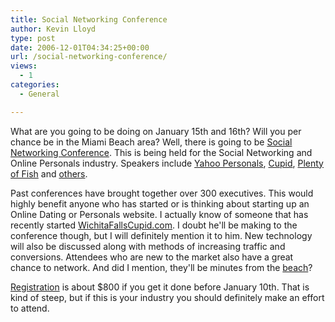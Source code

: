 ```yaml
---
title: Social Networking Conference
author: Kevin Lloyd
type: post
date: 2006-12-01T04:34:25+00:00
url: /social-networking-conference/
views:
  - 1
categories:
  - General

---
```

What are you going to be doing on January 15th and 16th? Will you per chance be in the Miami Beach area? Well, there is going to be [Social Networking Conference][1]. This is being held for the Social Networking and Online Personals industry. Speakers include [Yahoo Personals][2], [Cupid][3], [Plenty of Fish][4] and [others][5].

Past conferences have brought together over 300 executives. This would highly benefit anyone who has started or is thinking about starting up an Online Dating or Personals website. I actually know of someone that has recently started [WichitaFallsCupid.com][6]. I doubt he'll be making to the conference though, but I will definitely mention it to him. New technology will also be discussed along with methods of increasing traffic and conversions. Attendees who are new to the market also have a great chance to network. And did I mention, they'll be minutes from the [beach][7]?

[Registration][8] is about $800 if you get it done before January 10th. That is kind of steep, but if this is your industry you should definitely make an effort to attend.

 [1]: http://www.socialnetworkingconference.com
 [2]: http://personals.yahoo.com
 [3]: http://www.cupid.com
 [4]: http://www.plentyoffish.com
 [5]: http://www.socialnetworkingconference.com/speakers-miami-2007.php
 [6]: http://www.wichitafallscupid.com
 [7]: http://www.socialnetworkingconference.com/venue-miami-2007.php
 [8]: http://www.socialnetworkingconference.com/register-miami-2007.php